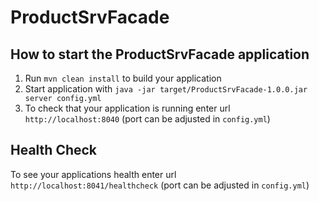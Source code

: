 # ProductSrvFacade

How to start the ProductSrvFacade application
---

1. Run `mvn clean install` to build your application
2. Start application with `java -jar target/ProductSrvFacade-1.0.0.jar server config.yml`
3. To check that your application is running enter url `http://localhost:8040` (port can be adjusted in `config.yml`)

Health Check
---

To see your applications health enter url `http://localhost:8041/healthcheck` (port can be adjusted in `config.yml`)
